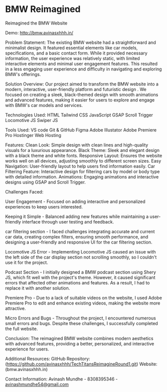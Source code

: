 # BMW Reimagined
Reimagined the BMW Website


Demo:
http://bmw.avinasxhhh.in/

Problem Statement:
The existing BMW website had a straightforward and minimalist design. It featured essential elements like car models, specifications, and a basic contact form. While it provided necessary information, the user experience was relatively static, with limited interactive elements and minimal user engagement features.
This resulted in a less engaging user experience and difficulty in navigating and exploring BMW's offerings.

Solution Overview:
Our project aimed to transform the BMW website into a modern, interactive,  user-friendly platform and futuristic design . We focused on creating a sleek, black-themed design with smooth animations and advanced features, making it easier for users to explore and engage with BMW's car models and services.

Technologies Used:
HTML
Tailwind CSS
JavaScript 
GSAP
Scroll Trigger
Locomotive JS
Swiper JS

Tools Used:
VS code
Git & GitHub
Figma
Adobe Illustator
Adobe Premiere Pro
Hostinger Web Hosting

Features:
Clean Look: Simple design with clean lines and high-quality visuals for a luxurious appearance.
Black Theme: Sleek and elegant design with a black theme and white fonts.
Responsive Layout: Ensures the website works well on all devices, adjusting smoothly to different screen sizes.
Easy Navigation: User-friendly layout to help users find information easily.
Car Filtering Feature: Interactive design for filtering cars by model or body type with detailed information.
Animations: Engaging animations and interactive designs using GSAP and Scroll Trigger.



Challenges Faced:

User Engagement -
Focused on adding interactive and personalized experiences to keep users interested.

Keeping it Simple -
Balanced adding new features while maintaining a user-friendly interface through user testing and feedback.

car filtering section -
I faced challenges integrating accurate and current car data, creating complex filters, ensuring smooth performance, and designing a user-friendly and responsive UI for the car filtering section.

Locomotive JS Error -
Implementing Locomotive JS caused an issue with the left side of the car display section not scrolling smoothly, so I couldn't use it for the project.

Podcast Section -
I initially designed a BMW podcast section using Shery JS, which fit well with the project's theme. However, it caused significant errors that affected other animations and features. As a result, I had to replace it with another solution.

Premiere Pro -
Due to a lack of suitable videos on the website, I used Adobe Premiere Pro to edit and enhance existing videos, making the website more attractive.

Micro Errors and Bugs -
Throughout the project, I encountered numerous small errors and bugs. Despite these challenges, I successfully completed the full website.

Conclusion:
The reimagined BMW website combines modern aesthetics with advanced features, providing a better, personalized, and interactive experience for users. 

Additional Resources:
GitHub Repository: (https://github.com/avinasxhhh/TechTitansReimagineRound1.git)
Website: (bmw.avinasxhhh.in)

Contact Information:
Avinash Mundhe - 8308395346 - avinashmundhe54@gmail.com

